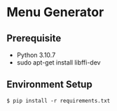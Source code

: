 # Menu Generator

## Prerequisite
* Python 3.10.7
* sudo apt-get install libffi-dev

## Environment Setup
```
$ pip install -r requirements.txt
```